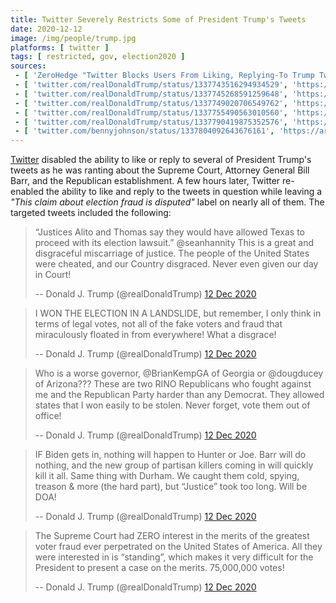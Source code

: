 ```yaml
---
title: Twitter Severely Restricts Some of President Trump's Tweets
date: 2020-12-12
image: /img/people/trump.jpg
platforms: [ twitter ]
tags: [ restricted, gov, election2020 ]
sources:
 - [ 'ZeroHedge "Twitter Blocks Users From Liking, Replying-To Trump Tweets As President Rages Over SCOTUS, Barr, & ''RINO'' Governors" by Tyler Durden (12 Dec 2020)', 'https://archive.is/rhyhK' ]
 - [ 'twitter.com/realDonaldTrump/status/1337743516294934529', 'https://archive.is/967gO' ]
 - [ 'twitter.com/realDonaldTrump/status/1337745268591259648', 'https://archive.is/ZOYXv' ]
 - [ 'twitter.com/realDonaldTrump/status/1337749020706549762', 'https://archive.is/AM6GR' ]
 - [ 'twitter.com/realDonaldTrump/status/1337755490563010560', 'https://archive.is/F0pKk' ]
 - [ 'twitter.com/realDonaldTrump/status/1337790419875352576', 'https://archive.is/6Gpan' ]
 - [ 'twitter.com/bennyjohnson/status/1337804092643676161', 'https://archive.is/5vgl3' ]
---
```


[Twitter](/twitter/) disabled the ability to like or reply to several of
President Trump's tweets as he was ranting about the Supreme Court, Attorney
General Bill Barr, and the Republican establishment. A few hours later, Twitter
re-enabled the ability to like and reply to the tweets in question while
leaving a _"This claim about election fraud is disputed"_ label on nearly all
of them. The targeted tweets included the following:

> “Justices Alito and Thomas say they would have allowed Texas to proceed with
> its election lawsuit.” @seanhannity This is a great and disgraceful
> miscarriage of justice. The people of the United States were cheated, and our
> Country disgraced. Never even given our day in Court!
>
> -- Donald J. Trump (@realDonaldTrump) [12 Dec 2020](https://archive.is/967gO)

> I WON THE ELECTION IN A LANDSLIDE, but remember, I only think in terms of
> legal votes, not all of the fake voters and fraud that miraculously floated
> in from everywhere! What a disgrace!
>
> -- Donald J. Trump (@realDonaldTrump) [12 Dec 2020](https://archive.is/ZOYXv)

> Who is a worse governor, @BrianKempGA of Georgia or @dougducey of Arizona???
> These are two RINO Republicans who fought against me and the Republican Party
> harder than any Democrat. They allowed states that I won easily to be stolen.
> Never forget, vote them out of office!
>
> -- Donald J. Trump (@realDonaldTrump) [12 Dec 2020](https://archive.is/AM6GR)

> IF Biden gets in, nothing will happen to Hunter or Joe. Barr will do nothing,
> and the new group of partisan killers coming in will quickly kill it all.
> Same thing with Durham. We caught them cold, spying, treason & more (the hard
> part), but “Justice” took too long. Will be DOA!
>
> -- Donald J. Trump (@realDonaldTrump) [12 Dec 2020](https://archive.is/F0pKk)

> The Supreme Court had ZERO interest in the merits of the greatest voter fraud
> ever perpetrated on the United States of America. All they were interested in
> is “standing”, which makes it very difficult for the President to present a
> case on the merits. 75,000,000 votes!
>
> -- Donald J. Trump (@realDonaldTrump) [12 Dec 2020](https://archive.is/6Gpan)
